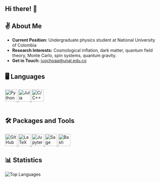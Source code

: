 ## Hi there! 👋 

## ✌ About Me
- **Current Position:** Undergraduate physics student at National University of Colombia
- **Research Interests:** Cosmological inflation, dark matter, quantum field theory, Monte Carlo, spin systems, quantum gravity.
- **Get in Touch:** <juochoaa@unal.edu.co>

## 🖥 Languages

<div style="height: fit-content; padding-top: 5px">
  
<a href="https://python.org/" target="_blank">
  <img height="40" src="https://cdn.simpleicons.org/python" title="Python">
</a>
<a href="https://julialang.org/" target="_blank">
  <img height="40" src="https://julialang.org/assets/infra/logo.svg" title="Julia">
</a>

<a href="https://isocpp.org/" target="_blank">
  <img height="40" src="https://isocpp.org/assets/images/cpp_logo.png" title="C/C++">
</a>

</div><br>


 ## 🛠 Packages and Tools
 <div style="height: fit-content; padding-top: 5px">

<a href="https://github.com/" target="_blank">
  <img height="40" src="https://cdn.simpleicons.org/github/white" title="GitHub">
</a>

  <a href="https://www.latex-project.org/" target="_blank">
  <img height="40" src="https://cdn.simpleicons.org/latex" title="LaTeX">
</a>

<a href="https://jupyter.org/" target="_blank">
  <img height="40" src="https://cdn.simpleicons.org/jupyter" title="Jupyter">
</a>

<a href="https://www.sagemath.org" target="_blank">
  <img height="40" src="https://www.cecm.sfu.ca/~nbruin/WCAG2017/sage_sticker.png" title="Sage">
</a>

<a href="https://www.gnu.org/software/bash/" target="_blank">
  <img height="40" src="https://e7.pngegg.com/pngimages/39/202/png-clipart-bash-shell-command-line-interface-ls-shell-rectangle-logo-thumbnail.png" title="Bash">
</a>

## 📊 Statistics
![Top Languages](https://github-readme-stats.vercel.app/api/top-langs/?username=jdOchoa2&hide=jupyter%20notebook&layout=donut&theme=dracula)
